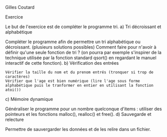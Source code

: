 Gilles Coutard

Exercice

Le but de l'exercice est de compléter le programme tri.
a) Tri décroissant et alphabétique

Compléter le programme afin de permettre un tri alphabétique ou décroissant. (plusieurs solutions possibles) Comment
faire pour n'avoir à définir qu'une seule fonction de tri ? (on pourra par exemple s'inspirer de la technique utilisée
par la fonction standard qsort() en regardant le manuel interactif de cette fonction).
b) Vérification des entrées

    Vérifier la taille du nom et du prenom entrés (tronquer si trop de caractères)
    Vérifier que l'age est bien numérique (lire l'age sous forme alphabétique puis le tranformer en entier en utilisant la fonction atoi()) 

c) Mémoire dynamique

Généraliser le programme pour un nombre quelconque d'items : utiliser des pointeurs et les fonctions malloc(), realloc()
et free().
d) Sauvegarde et relecture

Permettre de sauvergarder les données et de les relire dans un fichier. 
